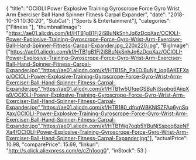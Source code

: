 {
	"title": "OCIOLI Power Explosive Training Gyroscrope Force Gyro Wrist Arm Exerciser Ball Hand Spinner Fitness Carpal Expander",
	"date": "2018-10-31 10:30:20",
	"SubCat": ["Sports & Entertainment"],
	"categories": ["Fitness "],
	"thumbnailImage": "https://ae01.alicdn.com/kf/HTB1gB1Fj2iSBuNkSnhJq6zDcpXaz/OCIOLI-Power-Explosive-Training-Gyroscrope-Force-Gyro-Wrist-Arm-Exerciser-Ball-Hand-Spinner-Fitness-Carpal-Expander.jpg_220x220.jpg",
	"BigImage": ["https://ae01.alicdn.com/kf/HTB1gB1Fj2iSBuNkSnhJq6zDcpXaz/OCIOLI-Power-Explosive-Training-Gyroscrope-Force-Gyro-Wrist-Arm-Exerciser-Ball-Hand-Spinner-Fitness-Carpal-Expander.jpg","https://ae01.alicdn.com/kf/HTB1Sh_PaED.BuNjt_ioq6AKEFXao/OCIOLI-Power-Explosive-Training-Gyroscrope-Force-Gyro-Wrist-Arm-Exerciser-Ball-Hand-Spinner-Fitness-Carpal-Expander.jpg","https://ae01.alicdn.com/kf/HTB1w5UfqeGSBuNjSspbq6AiipXa9/OCIOLI-Power-Explosive-Training-Gyroscrope-Force-Gyro-Wrist-Arm-Exerciser-Ball-Hand-Spinner-Fitness-Carpal-Expander.jpg","https://ae01.alicdn.com/kf/HTB180_dfnqWBKNjSZFAq6ynSpXax/OCIOLI-Power-Explosive-Training-Gyroscrope-Force-Gyro-Wrist-Arm-Exerciser-Ball-Hand-Spinner-Fitness-Carpal-Expander.jpg","https://ae01.alicdn.com/kf/HTB1Wg7oqb5YBuNjSspoq6zeNFXa4/OCIOLI-Power-Explosive-Training-Gyroscrope-Force-Gyro-Wrist-Arm-Exerciser-Ball-Hand-Spinner-Fitness-Carpal-Expander.jpg"],
	"actualPrice": 10.98,
	"comparePrice": 15.69,
	"linkurl": "http://s.click.aliexpress.com/e/cZh1oog0",
	"inStock": 53
}
